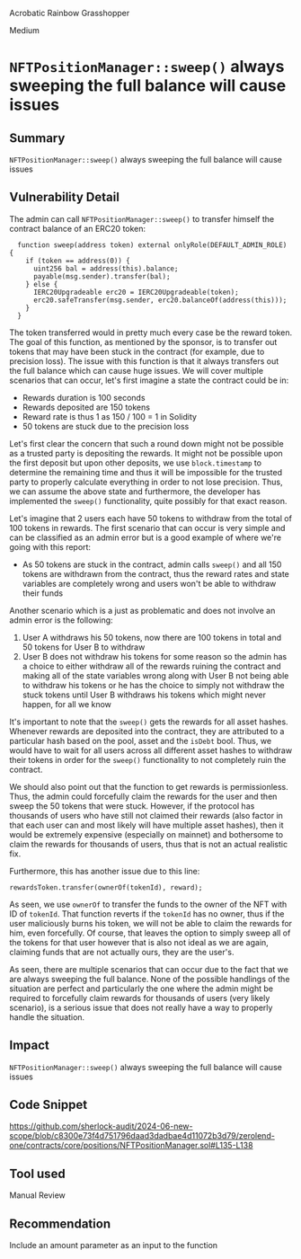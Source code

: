 Acrobatic Rainbow Grasshopper

Medium

# `NFTPositionManager::sweep()` always sweeping the full balance will cause issues

## Summary
`NFTPositionManager::sweep()` always sweeping the full balance will cause issues
## Vulnerability Detail
The admin can call `NFTPositionManager::sweep()` to transfer himself the contract balance of an ERC20 token:
```solidity
  function sweep(address token) external onlyRole(DEFAULT_ADMIN_ROLE) {
    if (token == address(0)) {
      uint256 bal = address(this).balance;
      payable(msg.sender).transfer(bal);
    } else {
      IERC20Upgradeable erc20 = IERC20Upgradeable(token);
      erc20.safeTransfer(msg.sender, erc20.balanceOf(address(this)));
    }
  }
```
The token transferred would in pretty much every case be the reward token. The goal of this function, as mentioned by the sponsor, is to transfer out tokens that may have been stuck in the contract (for example, due to precision loss). The issue with this function is that it always transfers out the full balance which can cause huge issues. We will cover multiple scenarios that can occur, let's first imagine a state the contract could be in:
- Rewards duration is 100 seconds
- Rewards deposited are 150 tokens
- Reward rate is thus 1 as 150 / 100 = 1 in Solidity
- 50 tokens are stuck due to the precision loss

Let's first clear the concern that such a round down might not be possible as a trusted party is depositing the rewards. It might not be possible upon the first deposit but upon other deposits, we use `block.timestamp` to determine the remaining time and thus it will be impossible for the trusted party to properly calculate everything in order to not lose precision. Thus, we can assume the above state and furthermore, the developer has implemented the `sweep()` functionality, quite possibly for that exact reason.

Let's imagine that 2 users each have 50 tokens to withdraw from the total of 100 tokens in rewards. The first scenario that can occur is very simple and can be classified as an admin error but is a good example of where we're going with this report:
- As 50 tokens are stuck in the contract, admin calls `sweep()` and all 150 tokens are withdrawn from the contract, thus the reward rates and state variables are completely wrong and users won't be able to withdraw their funds

Another scenario which is a just as problematic and does not involve an admin error is the following:
1. User A withdraws his 50 tokens, now there are 100 tokens in total and 50 tokens for User B to withdraw
2. User B does not withdraw his tokens for some reason so the admin has a choice to either withdraw all of the rewards ruining the contract and making all of the state variables wrong along with User B not being able to withdraw his tokens or he has the choice to simply not withdraw the stuck tokens until User B withdraws his tokens which might never happen, for all we know

It's important to note that the `sweep()` gets the rewards for all asset hashes. Whenever rewards are deposited into the contract, they are attributed to a particular hash based on the pool, asset and the `isDebt` bool. Thus, we would have to wait for all users across all different asset hashes to withdraw their tokens in order for the `sweep()` functionality to not completely ruin the contract. 

We should also point out that the function to get rewards is permissionless. Thus, the admin could forcefully claim the rewards for the user and then sweep the 50 tokens that were stuck. However, if the protocol has thousands of users who have still not claimed their rewards (also factor in that each user can and most likely will have multiple asset hashes), then it would be extremely expensive (especially on mainnet) and bothersome to claim the rewards for thousands of users, thus that is not an actual realistic fix.

Furthermore, this has another issue due to this line:
```solidity
rewardsToken.transfer(ownerOf(tokenId), reward);
```
As seen, we use `ownerOf` to transfer the funds to the owner of the NFT with ID of `tokenId`. That function reverts if the `tokenId` has no owner, thus if the user maliciously burns his token, we will not be able to claim the rewards for him, even forcefully. Of course, that leaves the option to simply sweep all of the tokens for that user however that is also not ideal as we are again, claiming funds that are not actually ours, they are the user's.

As seen, there are multiple scenarios that can occur due to the fact that we are always sweeping the full balance. None of the possible handlings of the situation are perfect and particularly the one where the admin might be required to forcefully claim rewards for thousands of users (very likely scenario), is a serious issue that does not really have a way to properly handle the situation.
## Impact
`NFTPositionManager::sweep()` always sweeping the full balance will cause issues
## Code Snippet
https://github.com/sherlock-audit/2024-06-new-scope/blob/c8300e73f4d751796daad3dadbae4d11072b3d79/zerolend-one/contracts/core/positions/NFTPositionManager.sol#L135-L138
## Tool used

Manual Review

## Recommendation
Include an amount parameter as an input to the function